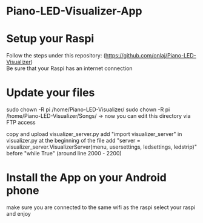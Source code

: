 # Piano-LED-Visualizer-App

# Setup your Raspi
Follow the steps under this repository: (https://github.com/onlaj/Piano-LED-Visualizer)<br>
Be sure that your Raspi has an internet connection

# Update your files
sudo chown -R pi /home/Piano-LED-Visualizer/
sudo chown -R pi /home/Piano-LED-Visualizer/Songs/
-> now you can edit this directory via FTP access

copy and upload visualizer_server.py
add "import visualizer_server" in visualizer.py at the beginning of the file
add "server = visualizer_server.VisualizerServer(menu, usersettings, ledsettings, ledstrip)" before "while True" (around line 2000 - 2200)

# Install the App on your Android phone
make sure you are connected to the same wifi as the raspi
select your raspi and enjoy
